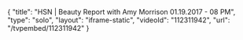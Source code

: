 {
    "title": "HSN | Beauty Report with Amy Morrison 01.19.2017 - 08 PM",
    "type": "solo",
    "layout": "iframe-static",
    "videoId": "112311942",
    "url": "\/tvpembed\/112311942"
}